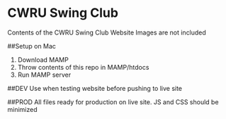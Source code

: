 # CWRU Swing Club
Contents of the CWRU Swing Club Website
Images are not included

##Setup on Mac
1. Download MAMP
2. Throw contents of this repo in MAMP/htdocs
3. Run MAMP server

##DEV
Use when testing website before pushing to live site

##PROD
All files ready for production on live site. JS and CSS should be minimized
